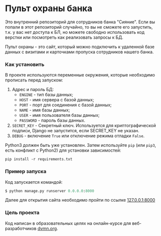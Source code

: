 # Пульт охраны банка

Это внутренний репозиторий для сотрудников банка "Сияние". 
Если вы попали в этот репозиторий случайно, то вы не сможете его запустить,
т.к. у вас нет доступа к БЛ, но можете свободно использовать код верстки или 
посмотреть как реализовать запросы к БД.

Пульт охраны - это сайт, который можно подключить к удаленной базе данных
с визитами и карточками пропуска сотрудников нашего банка.

### Как установить

В проекте используются переменные окружения, 
которые необходимо прописать перед запуском:

1. Адрес и пароль БД:
    - `ENGINE` - тип базы данных;
    - `HOST` - имя сервера с базой данных;
    - `PORT` - порт для соединения с базой данных;
    - `NAME` - имя базы данных;
    - `USER` - имя пользователя базы данных;
    - `PASSWORD` - пароль базы данных.
2. `SECRET_KEY` - Секретный ключ. Используется для криптографической подписи, 
   Django не запустится, если SECRET_KEY не указан.
3. `DEBUG` - включение `True` или отключение режима отладки `False`.

Python3 должен быть уже установлен. 
Затем используйте `pip` (или `pip3`, есть конфликт с Python2) для установки зависимостей:
```
pip install -r requirements.txt
```

### Пример запуска 

Код запускается командой:
~~~ python
$ python manage.py runserver 0.0.0.0:8000
~~~
Далее для открытия сайта необходимо пройти по ссылке [127.0.0.1:8000](http://127.0.0.1:8000/)

### Цель проекта

Код написан в образовательных целях на онлайн-курсе для веб-разработчиков [dvmn.org](https://dvmn.org/).
 
